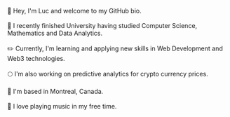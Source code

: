 :wave: Hey, I'm Luc and welcome to my GitHub bio. \
\
:book: I recently finished University having studied Computer Science, Mathematics and Data Analytics. \
\
:pencil2: Currently, I'm learning and applying new skills in Web Development and Web3 technologies. \
\
:full_moon: I'm also working on predictive analytics for crypto currency prices. \
\
:maple_leaf: I'm based in Montreal, Canada. \
\
:musical_note: I love playing music in my free time.
